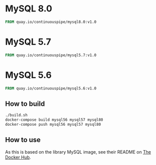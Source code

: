 # MySQL 8.0

```Dockerfile
FROM quay.io/continuouspipe/mysql8.0:v1.0
```

# MySQL 5.7

```Dockerfile
FROM quay.io/continuouspipe/mysql5.7:v1.0
```

# MySQL 5.6

```Dockerfile
FROM quay.io/continuouspipe/mysql5.6:v1.0
```

## How to build
```bash
./build.sh
docker-compose build mysql56 mysql57 mysql80
docker-compose push mysql56 mysql57 mysql80
```

## How to use

As this is based on the library MySQL image, see their README on [The Docker Hub](https://hub.docker.com/_/mysql/).
